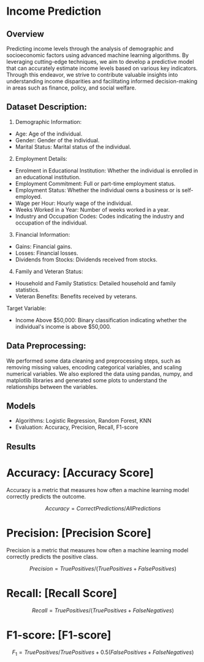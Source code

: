 # Income Prediction

## Overview
Predicting income levels through the analysis of demographic and socioeconomic factors using advanced machine learning algorithms. By leveraging cutting-edge techniques, we aim to develop a predictive model that can accurately estimate income levels based on various key indicators. Through this endeavor, we strive to contribute valuable insights into understanding income disparities and facilitating informed decision-making in areas such as finance, policy, and social welfare.

## Dataset Description:
1. Demographic Information:
- Age: Age of the individual.
- Gender: Gender of the individual.
- Marital Status: Marital status of the individual.

2. Employment Details:
- Enrolment in Educational Institution: Whether the individual is enrolled in an educational institution.
- Employment Commitment: Full or part-time employment status.
- Employment Status: Whether the individual owns a business or is self-employed.
- Wage per Hour: Hourly wage of the individual.
- Weeks Worked in a Year: Number of weeks worked in a year.
- Industry and Occupation Codes: Codes indicating the industry and occupation of the individual.

3. Financial Information:
- Gains: Financial gains.
- Losses: Financial losses.
- Dividends from Stocks: Dividends received from stocks.

4. Family and Veteran Status:
- Household and Family Statistics: Detailed household and family statistics.
- Veteran Benefits: Benefits received by veterans.

Target Variable:
- Income Above $50,000: Binary classification indicating whether the individual's income is above
$50,000.


## Data Preprocessing: 
We performed some data cleaning and preprocessing steps, such as removing missing values, encoding categorical variables, and scaling numerical variables. We also explored the data using pandas, numpy, and matplotlib libraries and generated some plots to understand the relationships between the variables.

## Models
- Algorithms: Logistic Regression, Random Forest, KNN
- Evaluation: Accuracy, Precision, Recall, F1-score

## Results
# Accuracy: [Accuracy Score]
  Accuracy is a metric that measures how often a machine learning model correctly predicts the outcome.
  
  $$
  Accuracy = Correct Predictions / All Predictions 
  $$


# Precision: [Precision Score]
  Precision is a metric that measures how often a machine learning model correctly predicts the positive class.

  $$
  Precision = True Positives / (True Positives + False Positives)
  $$


# Recall: [Recall Score]

  $$
  Recall = True Positives / (True Positives + False Negatives)
  $$

  
# F1-score: [F1-score]

  $$ 
  F_1 = True Positives / True Positives + 0.5(False Positives + False Negatives)
  $$

